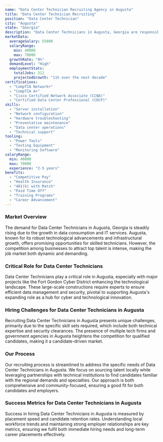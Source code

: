 ```yaml
---
name: "Data Center Technician Recruiting Agency in Augusta"
title: "Data Center Technician Recruiting"
position: "Data Center Technician"
city: "Augusta"
state: "Georgia"
description: "Data Center Technicians in Augusta, Georgia are responsible for server installation, network configuration, hardware troubleshooting, and routine maintenance within data centers."
marketData:
  averageSalary: 55000
  salaryRange:
    min: 40000
    max: 70000
  growthRate: "8%"
  demandLevel: "High"
  employmentStats:
    totalJobs: 312
    projectedGrowth: "11% over the next decade"
certifications:
  - "CompTIA Network+"
  - "CompTIA A+"
  - "Cisco Certified Network Associate (CCNA)"
  - "Certified Data Center Professional (CDCP)"
skills:
  - "Server installation"
  - "Network configuration"
  - "Hardware troubleshooting"
  - "Preventative maintenance"
  - "Data center operations"
  - "Technical support"
tooling:
  - "Power Tools"
  - "Testing Equipment"
  - "Monitoring Software"
salaryRange:
  min: 40000
  max: 70000
  experience: "2-5 years"
benefits:
  - "Competitive Pay"
  - "Health Insurance"
  - "401(k) with Match"
  - "Paid Time Off"
  - "Training Programs"
  - "Career Advancement"
---
```


### Market Overview
The demand for Data Center Technicians in Augusta, Georgia is steadily rising due to the growth in data consumption and IT services. Augusta, known for its robust technological advancements and infrastructural growth, offers promising opportunities for skilled technicians. However, the competition among businesses to attract top talent is intense, making the job market both dynamic and demanding.

### Critical Role for Data Center Technicians
Data Center Technicians play a critical role in Augusta, especially with major projects like the Fort Gordon Cyber District enhancing the technological landscape. These large-scale constructions require experts to ensure efficient data management and security, pivotal to supporting Augusta's expanding role as a hub for cyber and technological innovation.

### Hiring Challenges for Data Center Technicians in Augusta
Recruiting Data Center Technicians in Augusta presents unique challenges, primarily due to the specific skill sets required, which include both technical expertise and security clearances. The presence of multiple tech firms and government agencies in Augusta heightens the competition for qualified candidates, making it a candidate-driven market.

### Our Process
Our recruiting process is streamlined to address the specific needs of Data Center Technicians in Augusta. We focus on sourcing talent locally while leveraging partnerships with technical institutions to find candidates familiar with the regional demands and specialties. Our approach is both comprehensive and community-focused, ensuring a good fit for both candidates and employers.

### Success Metrics for Data Center Technicians in Augusta
Success in hiring Data Center Technicians in Augusta is measured by placement speed and candidate retention rates. Understanding local workforce trends and maintaining strong employer relationships are key metrics, ensuring we fulfil both immediate hiring needs and long-term career placements effectively.